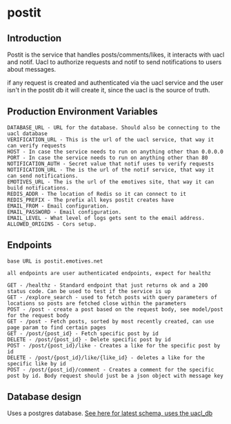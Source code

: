 # postit
## Introduction
Postit is the service that handles posts/comments/likes, it interacts with uacl and notif. Uacl to authorize requests and notif to send notifications to users about messages.

if any request is created and authenticated via the uacl service and the user isn't in the postit db it will create it, since the uacl is the source of truth.

## Production Environment Variables
```
DATABASE_URL - URL for the database. Should also be connecting to the uacl database
VERIFICATION_URL - This is the url of the uacl service, that way it can verify requests
HOST - In case the service needs to run on anything other than 0.0.0.0
PORT - In case the service needs to run on anything other than 80
NOTIFICATION_AUTH - Secret value that notif uses to verify requests
NOTIFICATION_URL - The is the url of the notif service, that way it can send notifications.
EMOTIVES_URL - The is the url of the emotives site, that way it can build notifications.
REDIS_ADDR - The location of Redis so it can connect to it
REDIS_PREFIX - The prefix all keys postit creates have
EMAIL_FROM - Email configuration.
EMAIL_PASSWORD - Email configuration.
EMAIL_LEVEL - What level of logs gets sent to the email address.
ALLOWED_ORIGINS - Cors setup.
```
## Endpoints
```
base URL is postit.emotives.net

all endpoints are user authenticated endpoints, expect for healthz

GET - /healthz - Standard endpoint that just returns ok and a 200 status code. Can be used to test if the service is up
GET - /explore_search - used to fetch posts with query parameters of locations so posts are fetched close within the parameters
POST - /post - create a post based on the request body, see model/post for the request body
GET - /post - Fetch posts, sorted by most recently created, can use page param to find certain pages
GET - /post/{post_id} - Fetch specific post by id
DELETE - /post/{post_id} - Delete specific post by id
POST - /post/{post_id}/like - Creates a like for the specific post by id
DELETE - /post/{post_id}/like/{like_id} - deletes a like for the specific like by id
POST - /post/{post_id}/comment - Creates a comment for the specific post by id. Body request should just be a json object with message key
```
## Database design
Uses a postgres database.
[See here for latest schema, uses the uacl_db](https://github.com/TomBowyerResearchProject/databases)